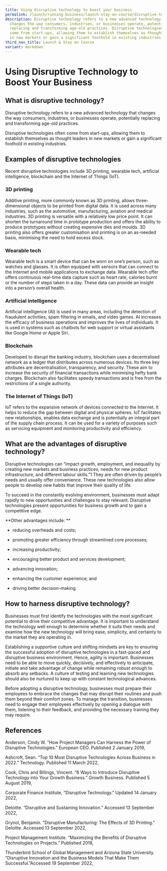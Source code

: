```yaml
---
title: Using disruptive technology to boost your business
permalink: /launch/running-business/launch-stay-on-course/disruptive-tech-boost-business/
description: Disruptive technology refers to a new advanced technology that
  changes the way consumers, industries, or businesses operate, potentially
  replacing and transforming age-old practices. Disruptive technologies often
  come from start-ups, allowing them to establish themselves as thought leaders
  in new markets or gain a significant foothold in existing industries.
third_nav_title: Launch & Stay on Course
variant: markdown
---
```

# Using Disruptive Technology to Boost Your Business 

 

 

## What is disruptive technology? 

Disruptive technology refers to a new advanced technology that changes the way consumers, industries, or businesses operate, potentially replacing and transforming age-old practices.  

 

Disruptive technologies often come from start-ups, allowing them to establish themselves as thought leaders in new markets or gain a significant foothold in existing industries.  

 


## Examples of disruptive technologies 

Recent disruptive technologies include 3D printing, wearable tech, artificial intelligence, blockchain and the Internet of Things (IoT).  

 

### 3D printing 

Additive printing, more commonly known as 3D printing, allows three-dimensional objects to be printed from digital data. It is used across many industries, such as the automotive, manufacturing, aviation and medical industries. 3D printing is versatile with a relatively low price point. It can shorten the turnaround time in prototype production and offers the ability to produce prototypes without creating expensive dies and moulds. 3D printing also offers greater customisation and printing is on an as-needed basis, minimising the need to hold excess stock.  

 

### Wearable tech 

Wearable tech is a smart device that can be worn on one’s person, such as watches and glasses. It is often equipped with sensors that can connect to the Internet and mobile applications to exchange data. Wearable tech offer offers continuous real-time data capture such as heart rate, calories burnt or the number of steps taken in a day. These data can provide an insight into a person’s overall health.    

 

### Artificial intelligence 

Artificial intelligence (AI) is used in many areas, including the detection of fraudulent activities, spam filtering in emails, and video games. AI increases the efficacy of business operations and improves the lives of individuals. It is used in systems such as chatbots for web support or virtual assistants like Google Home or Apple Siri.  

 

### Blockchain 

Developed to disrupt the banking industry, blockchain uses a decentralised network as a ledger that distributes across numerous devices. Its three key attributes are decentralisation, transparency, and security. These aim to increase the security of financial transactions while minimising hefty bank charges. Blockchain also facilitates speedy transactions and is free from the restrictions of a single authority. 

 

### The Internet of Things (IoT) 

IoT refers to the expansive network of devices connected to the Internet. It helps to reduce the gap between digital and physical spheres. IoT facilitates new relationships, enables data exchange and is potentially an integral part of the supply chain process. It can be used for a variety of purposes such as servicing equipment and monitoring productivity and efficiency.  

 

 

## What are the advantages of disruptive technology? 

Disruptive technologies can “impact growth, employment, and inequality by creating new markets and business practices, needs for new product infrastructure, and different labour skills.”1 They are often driven by people’s needs and usually offer convenience. These new technologies also allow people to develop new habits that improve their quality of life.  

 

To succeed in the constantly evolving environment, businesses must adapt rapidly to new opportunities and challenges to stay relevant. Disruptive technologies present opportunities for business growth and to gain a competitive edge.  


**Other advantages include: **

* reducing overheads and costs; 

* promoting greater efficiency through streamlined core processes; 

* increasing productivity; 

* encouraging better product and services development; 

* advancing innovation; 

* enhancing the customer experience; and 

* driving better decision-making. 

 

 

## How to harness disruptive technology?	 

Businesses must first identify the technologies with the most significant potential to drive their competitive advantage. It is important to understand the technology well enough to determine whether it suits their needs and examine how the new technology will bring ease, simplicity, and certainty to the market they are operating in.  

 

Establishing a supportive culture and shifting mindsets are key to ensuring the successful adoption of disruptive technologies in a fast-paced and disruptive business environment. Hence, agility is important. Businesses need to be able to move quickly, decisively, and effectively to anticipate, initiate and take advantage of change while remaining robust enough to absorb any setbacks. A culture of testing and learning new technologies should also be nurtured to keep up with constant technological advances.   

 

Before adopting a disruptive technology, businesses must prepare their employees to embrace the changes that may disrupt their routines and push them beyond their comfort zones. To manage the transition, businesses need to engage their employees effectively by opening a dialogue with them, listening to their feedback, and providing the necessary training they may require.  

 

 

 

## References 

 

Anderson, Cindy W. “How Project Managers Can Harness the Power of Disruptive Technologies.” European CEO. Published 2 January 2019, 

 

Ashcroft, Sean. “Top 10 Most Disruptive Technologies Across Business in 2022.” Technology. Published 11 March 2022, 

 

Cook, Chris and Billings, Vincent. “6 Ways to Introduce Disruptive Technology into Your Growth Business.” Growth Business. Published 5 August 2019, 

 

Corporate Finance Institute, “Disruptive Technology.” Updated 14 January 2022,  

 

Deloitte. “Disruptive and Sustaining Innovation.” Accessed 13 September 2022,   

 

Grynol, Benjamin. ”Disruptive Manufacturing: The Effects of 3D Printing.” Deloitte. Accessed 13 September 2022,  

 

Project Management Institute. “Maximizing the Benefits of Disruptive Technologies on Projects.” Published 2018,   

 

Thunderbird School of Global Management and Arizona State University. “Disruptive Innovation and the Business Models That Make Them Successful.”Accessed 19 September 2022,